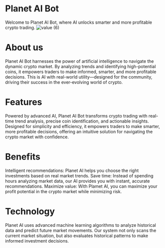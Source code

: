 # **Planet AI Bot**
Welcome to Planet AI Bot, where AI unlocks smarter and more profitable crypto trading.
![value (6)](https://github.com/user-attachments/assets/9ba532bb-c221-4466-9dc8-1f56f03cb83b)

# **About us**
Planet AI Bot harnesses the power of artificial intelligence to navigate the dynamic crypto market. By analyzing trends and identifying high-potential coins, it empowers traders to make informed, smarter, and more profitable decisions. This is AI with real-world utility—designed for the community, driving their success in the ever-evolving world of crypto.

# **Features**
Powered by advanced AI, Planet AI Bot transforms crypto trading with real-time trend analysis, precise coin identification, and actionable insights. Designed for simplicity and efficiency, it empowers traders to make smarter, more profitable decisions, offering an intuitive solution for navigating the crypto market with confidence.

# **Benefits**
Intelligent recommendations: Planet AI helps you choose the right investments based on real market trends. Save time: Instead of spending hours analyzing market data, our AI provides you with instant, accurate recommendations. Maximize value: With Plamet AI, you can maximize your profit potential in the crypto market while minimizing risk.

# **Technology**
Planet AI uses advanced machine learning algorithms to analyze historical data and predict future market movements. Our system not only scans the current market situation, but also evaluates historical patterns to make informed investment decisions.
